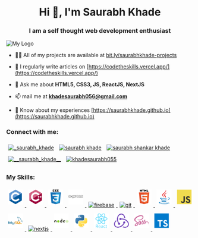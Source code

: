 <h1 align="center">Hi 👋, I'm Saurabh Khade</h1>
<h3 align="center">I am a self thought web development enthusiast</h3>

![My Logo](https://saurabhkhade.github.io/img/favicon.png)

- 👨‍💻 All of my projects are available at [bit.ly/saurabhkhade-projects](bit.ly/saurabhkhade-projects)

- 📝 I regularly write articles on [https://codetheskills.vercel.app/](https://codetheskills.vercel.app/)

- 💬 Ask me about **HTML5, CSS3, JS, ReactJS, NextJS**

- 📫 mail me at **khadesaurabh056@gmail.com**

- 📄 Know about my experiences [https://saurabhkhade.github.io](https://saurabhkhade.github.io)

<h3 align="left">Connect with me:</h3>
<p align="left">
  <a href="https://twitter.com/_saurabh_khade" target="blank"><img align="center" src="https://raw.githubusercontent.com/rahuldkjain/github-profile-readme-generator/master/src/images/icons/Social/twitter.svg" alt="_saurabh_khade" height="30" width="40" style="margin: 7px 5px;"/></a>
  <a href="https://www.linkedin.com/in/saurabh-khade-2a44681b0" target="blank"><img align="center" src="https://raw.githubusercontent.com/rahuldkjain/github-profile-readme-generator/master/src/images/icons/Social/linked-in-alt.svg" alt="saurabh khade" height="30" width="40" style="margin: 7px 5px;" /></a>
  <a href="https://www.facebook.com/saurabh.khade.9889" target="blank"><img align="center" src="https://raw.githubusercontent.com/rahuldkjain/github-profile-readme-generator/master/src/images/icons/Social/facebook.svg" alt="saurabh shankar khade" height="30" width="40" style="margin: 7px 5px;" /></a>
  <a href="https://instagram.com/__saurabh_khade__" target="blank"><img align="center" src="https://raw.githubusercontent.com/rahuldkjain/github-profile-readme-generator/master/src/images/icons/Social/instagram.svg" alt="__saurabh_khade__" height="30" width="40" style="margin: 7px 5px;" /></a>
  <a href="https://www.hackerrank.com/khadesaurabh055" target="blank"><img align="center" src="https://raw.githubusercontent.com/rahuldkjain/github-profile-readme-generator/master/src/images/icons/Social/hackerrank.svg" alt="khadesaurabh055" height="30" width="40" style="margin: 7px 5px;" /></a>
</p>

<h3 align="left">My Skills:</h3>
<p align="left">
  <a href="https://www.cprogramming.com/" target="_blank"> <img src="https://raw.githubusercontent.com/devicons/devicon/master/icons/c/c-original.svg" alt="c" width="40" height="40" style="margin: 7px 5px;" /> </a> 
  <a href="https://www.w3schools.com/cpp/" target="_blank"> <img src="https://raw.githubusercontent.com/devicons/devicon/master/icons/cplusplus/cplusplus-original.svg" alt="cplusplus" width="40" height="40" style="margin: 7px 5px;" /> </a> 
  <a href="https://www.w3schools.com/css/" target="_blank"> <img src="https://raw.githubusercontent.com/devicons/devicon/master/icons/css3/css3-original-wordmark.svg" alt="css3" width="40" height="40" style="margin: 7px 5px;" /> </a> 
  <a href="https://expressjs.com" target="_blank"> <img src="https://raw.githubusercontent.com/devicons/devicon/master/icons/express/express-original-wordmark.svg" alt="express" width="40" height="40" style="margin: 7px 5px;" /> </a> 
  <a href="https://firebase.google.com/" target="_blank"> <img src="https://www.vectorlogo.zone/logos/firebase/firebase-icon.svg" alt="firebase" width="40" height="40" style="margin: 7px 5px;" /> </a> 
  <a href="https://git-scm.com/" target="_blank"> <img src="https://www.vectorlogo.zone/logos/git-scm/git-scm-icon.svg" alt="git" width="40" height="40" style="margin: 7px 5px;" /> </a> 
  <a href="https://www.w3.org/html/" target="_blank"> <img src="https://raw.githubusercontent.com/devicons/devicon/master/icons/html5/html5-original-wordmark.svg" alt="html5" width="40" height="40" style="margin: 7px 5px;" /> </a> 
  <a href="https://www.java.com" target="_blank"> <img src="https://raw.githubusercontent.com/devicons/devicon/master/icons/java/java-original.svg" alt="java" width="40" height="40" style="margin: 7px 5px;" /> </a> 
  <a href="https://developer.mozilla.org/en-US/docs/Web/JavaScript" target="_blank"> <img src="https://raw.githubusercontent.com/devicons/devicon/master/icons/javascript/javascript-original.svg" alt="javascript" width="40" height="40" style="margin: 7px 5px;" /> </a>
  <a href="https://www.mysql.com/" target="_blank"> <img src="https://raw.githubusercontent.com/devicons/devicon/master/icons/mysql/mysql-original-wordmark.svg" alt="mysql" width="40" height="40" style="margin: 7px 5px;" /> </a> 
  <a href="https://nextjs.org/" target="_blank"> <img src="https://cdn.worldvectorlogo.com/logos/nextjs-3.svg" alt="nextjs" width="40" height="40" style="margin: 7px 5px;" /> </a> 
  <a href="https://nodejs.org" target="_blank"> <img src="https://raw.githubusercontent.com/devicons/devicon/master/icons/nodejs/nodejs-original-wordmark.svg" alt="nodejs" width="40" height="40" style="margin: 7px 5px;" /> </a>  
  <a href="https://www.python.org" target="_blank"> <img src="https://raw.githubusercontent.com/devicons/devicon/master/icons/python/python-original.svg" alt="python" width="40" height="40" style="margin: 7px 5px;" /> </a> 
  <a href="https://reactjs.org/" target="_blank"> <img src="https://raw.githubusercontent.com/devicons/devicon/master/icons/react/react-original-wordmark.svg" alt="react" width="40" height="40" style="margin: 7px 5px;" /> </a> 
  <a href="https://redux.js.org" target="_blank"> <img src="https://raw.githubusercontent.com/devicons/devicon/master/icons/redux/redux-original.svg" alt="redux" width="40" height="40" style="margin: 7px 5px;" /> </a> 
  <a href="https://sass-lang.com" target="_blank"> <img src="https://raw.githubusercontent.com/devicons/devicon/master/icons/sass/sass-original.svg" alt="sass" width="40" height="40" style="margin: 7px 5px;" /> </a> 
  <a href="https://www.typescriptlang.org/" target="_blank"> <img src="https://raw.githubusercontent.com/devicons/devicon/master/icons/typescript/typescript-original.svg" alt="typescript" width="40" height="40" style="margin: 7px 5px;" /> </a>
</p>